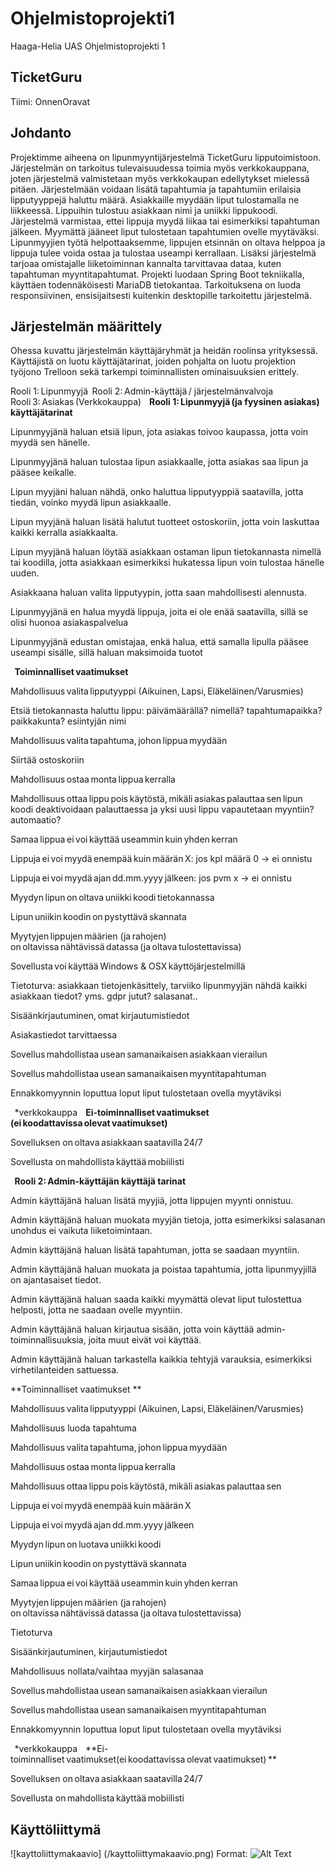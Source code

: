 # Ohjelmistoprojekti1
Haaga-Helia UAS Ohjelmistoprojekti 1 

## TicketGuru

Tiimi: OnnenOravat 

## Johdanto 

Projektimme aiheena on lipunmyyntijärjestelmä TicketGuru lipputoimistoon. Järjestelmän on tarkoitus tulevaisuudessa toimia myös verkkokauppana, joten järjestelmä valmistetaan myös verkkokaupan edellytykset mielessä pitäen. Järjestelmään voidaan lisätä tapahtumia ja tapahtumiin erilaisia lipputyyppejä haluttu määrä. Asiakkaille myydään liput tulostamalla ne liikkeessä. Lippuihin tulostuu asiakkaan nimi ja uniikki lippukoodi. Järjestelmä varmistaa, ettei lippuja myydä liikaa tai esimerkiksi tapahtuman jälkeen. Myymättä jääneet liput tulostetaan tapahtumien ovelle myytäväksi. Lipunmyyjien työtä helpottaaksemme, lippujen etsinnän on oltava helppoa ja lippuja tulee voida ostaa ja tulostaa useampi kerrallaan. Lisäksi järjestelmä tarjoaa omistajalle liiketoiminnan kannalta tarvittavaa dataa, kuten tapahtuman myyntitapahtumat. Projekti luodaan Spring Boot tekniikalla, käyttäen todennäköisesti MariaDB tietokantaa. Tarkoituksena on luoda responsiivinen, ensisijaitsesti kuitenkin desktopille tarkoitettu järjestelmä. 

## Järjestelmän määrittely 

Ohessa kuvattu järjestelmän käyttäjäryhmät ja heidän roolinsa yrityksessä. Käyttäjistä on luotu käyttäjätarinat, joiden pohjalta on luotu projektion työjono Trelloon sekä tarkempi toiminnallisten ominaisuuksien erittely. 

Rooli 1: Lipunmyyjä  
Rooli 2: Admin-käyttäjä / järjestelmänvalvoja 
Rooli 3: Asiakas (Verkkokauppa)  
  
**Rooli 1: Lipunmyyjä (ja fyysinen asiakas) käyttäjätarinat** 

Lipunmyyjänä haluan etsiä lipun, jota asiakas toivoo kaupassa, jotta voin myydä sen hänelle. 

Lipunmyyjänä haluan tulostaa lipun asiakkaalle, jotta asiakas saa lipun ja pääsee keikalle. 

Lipun myyjäni haluan nähdä, onko haluttua lipputyyppiä saatavilla, jotta tiedän, voinko myydä lipun asiakkaalle. 

Lipun myyjänä haluan lisätä halutut tuotteet ostoskoriin, jotta voin laskuttaa kaikki kerralla asiakkaalta. 

Lipun myyjänä haluan löytää asiakkaan ostaman lipun tietokannasta nimellä tai koodilla, jotta asiakkaan esimerkiksi hukatessa lipun voin tulostaa hänelle uuden. 

Asiakkaana haluan valita lipputyypin, jotta saan mahdollisesti alennusta. 

Lipunmyyjänä en halua myydä lippuja, joita ei ole enää saatavilla, sillä se olisi huonoa asiakaspalvelua 

Lipunmyyjänä edustan omistajaa, enkä halua, että samalla lipulla pääsee useampi sisälle, sillä haluan maksimoida tuotot 

 
  
**Toiminnalliset vaatimukset** 
  

Mahdollisuus valita lipputyyppi (Aikuinen, Lapsi, Eläkeläinen/Varusmies)  

Etsiä tietokannasta haluttu lippu: päivämäärällä? nimellä? tapahtumapaikka? paikkakunta? esiintyjän nimi 

Mahdollisuus valita tapahtuma, johon lippua myydään  

Siirtää ostoskoriin 

Mahdollisuus ostaa monta lippua kerralla  

Mahdollisuus ottaa lippu pois käytöstä, mikäli asiakas palauttaa sen lipun koodi deaktivoidaan palauttaessa ja yksi uusi lippu vapautetaan myyntiin? automaatio? 

Samaa lippua ei voi käyttää useammin kuin yhden kerran  

Lippuja ei voi myydä enempää kuin määrän X: jos kpl määrä 0 -> ei onnistu 

Lippuja ei voi myydä ajan dd.mm.yyyy jälkeen: jos pvm x -> ei onnistu 

Myydyn lipun on oltava uniikki koodi tietokannassa 

Lipun uniikin koodin on pystyttävä skannata  

Myytyjen lippujen määrien (ja rahojen) on oltavissa nähtävissä datassa (ja oltava tulostettavissa)  

Sovellusta voi käyttää Windows & OSX käyttöjärjestelmillä  

Tietoturva: asiakkaan tietojenkäsittely, tarviiko lipunmyyjän nähdä kaikki asiakkaan tiedot? yms. gdpr jutut? salasanat..  

Sisäänkirjautuminen, omat kirjautumistiedot   

Asiakastiedot tarvittaessa 

Sovellus mahdollistaa usean samanaikaisen asiakkaan vierailun  

Sovellus mahdollistaa usean samanaikaisen myyntitapahtuman  

Ennakkomyynnin loputtua loput liput tulostetaan ovella myytäviksi 

  
*verkkokauppa  
  
**Ei-toiminnalliset vaatimukset (ei koodattavissa olevat vaatimukset)**
  

Sovelluksen on oltava asiakkaan saatavilla 24/7  

Sovellusta on mahdollista käyttää mobiilisti  

  
**Rooli 2: Admin-käyttäjän käyttäjä tarinat** 

Admin käyttäjänä haluan lisätä myyjiä, jotta lippujen myynti onnistuu. 

Admin käyttäjänä haluan muokata myyjän tietoja, jotta esimerkiksi salasanan unohdus ei vaikuta liiketoimintaan.

Admin käyttäjänä haluan lisätä tapahtuman, jotta se saadaan myyntiin. 

Admin käyttäjänä haluan muokata ja poistaa tapahtumia, jotta lipunmyyjillä on ajantasaiset tiedot. 

Admin käyttäjänä haluan saada kaikki myymättä olevat liput tulostettua helposti, jotta ne saadaan ovelle myyntiin. 

Admin käyttäjänä haluan kirjautua sisään, jotta voin käyttää admin-toiminnallisuuksia, joita muut eivät voi käyttää.

Admin käyttäjänä haluan tarkastella kaikkia tehtyjä varauksia, esimerkiksi virhetilanteiden sattuessa.
 

**Toiminnalliset vaatimukset **
  

Mahdollisuus valita lipputyyppi (Aikuinen, Lapsi, Eläkeläinen/Varusmies)  

Mahdollisuus luoda tapahtuma 

Mahdollisuus valita tapahtuma, johon lippua myydään  

Mahdollisuus ostaa monta lippua kerralla  

Mahdollisuus ottaa lippu pois käytöstä, mikäli asiakas palauttaa sen  

Lippuja ei voi myydä enempää kuin määrän X  

Lippuja ei voi myydä ajan dd.mm.yyyy jälkeen  

Myydyn lipun on luotava uniikki koodi  

Lipun uniikin koodin on pystyttävä skannata  

Samaa lippua ei voi käyttää useammin kuin yhden kerran  

Myytyjen lippujen määrien (ja rahojen) on oltavissa nähtävissä datassa (ja oltava tulostettavissa)  

Tietoturva  

Sisäänkirjautuminen, kirjautumistiedot 

Mahdollisuus nollata/vaihtaa myyjän salasanaa   

Sovellus mahdollistaa usean samanaikaisen asiakkaan vierailun  

Sovellus mahdollistaa usean samanaikaisen myyntitapahtuman  

Ennakkomyynnin loputtua loput liput tulostetaan ovella myytäviksi 

 

  
*verkkokauppa  
  
**Ei-toiminnalliset vaatimukset(ei koodattavissa olevat vaatimukset) ** 
  

Sovelluksen on oltava asiakkaan saatavilla 24/7  

Sovellusta on mahdollista käyttää mobiilisti  

 

## Käyttöliittymä 
![kayttoliittymakaavio] (/kayttoliittymakaavio.png)
Format: ![Alt Text](url)
